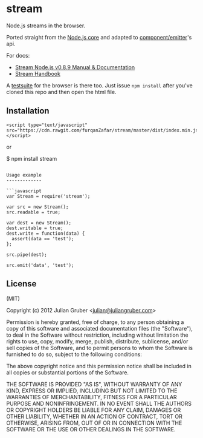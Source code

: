stream
======

Node.js streams in the browser.

Ported straight from the [Node.js core](https://github.com/joyent/node/blob/master/lib/stream.js) and adapted to [component/emitter](https://github.com/component/emitter)'s api.

For docs:

* [Stream Node.js v0.8.9 Manual & Documentation](http://nodejs.org/api/stream.html)
* [Stream Handbook](https://github.com/substack/stream-handbook)

A [testsuite](https://github.com/juliangruber/stream/blob/master/test.html) for the browser is there too. Just issue `npm install` after you've cloned this repo and then open the html file.

Installation
------------
```
<script type="text/javascript" src="https://cdn.rawgit.com/furqanZafar/stream/master/dist/index.min.js"></script>
```

or

$ npm install stream
```

Usage example
-------------

```javascript
var Stream = require('stream');

var src = new Stream();
src.readable = true;

var dest = new Stream();
dest.writable = true;
dest.write = function(data) {
  assert(data == 'test');
};

src.pipe(dest);

src.emit('data', 'test');
```

License
-------
(MIT)

Copyright (c) 2012 Julian Gruber &lt;julian@juliangruber.com&gt;

Permission is hereby granted, free of charge, to any person obtaining a copy of this software and associated documentation files (the "Software"), to deal in the Software without restriction, including without limitation the rights to use, copy, modify, merge, publish, distribute, sublicense, and/or sell copies of the Software, and to permit persons to whom the Software is furnished to do so, subject to the following conditions:

The above copyright notice and this permission notice shall be included in all copies or substantial portions of the Software.

THE SOFTWARE IS PROVIDED "AS IS", WITHOUT WARRANTY OF ANY KIND, EXPRESS OR IMPLIED, INCLUDING BUT NOT LIMITED TO THE WARRANTIES OF MERCHANTABILITY, FITNESS FOR A PARTICULAR PURPOSE AND NONINFRINGEMENT. IN NO EVENT SHALL THE AUTHORS OR COPYRIGHT HOLDERS BE LIABLE FOR ANY CLAIM, DAMAGES OR OTHER LIABILITY, WHETHER IN AN ACTION OF CONTRACT, TORT OR OTHERWISE, ARISING FROM, OUT OF OR IN CONNECTION WITH THE SOFTWARE OR THE USE OR OTHER DEALINGS IN THE SOFTWARE.
